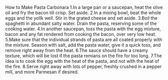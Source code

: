 How to Make Pasta Carbonara
1.In a large pan or a saucepan, heat the olive oil and fry the bacon till crisp. Set aside.
2.In a mixing bowl, beat the whole eggs and the yollk well. Stir in the grated cheese and set aside.
3.Boil the spaghetti in abundant salty water. Drain the pasta, reserving some of the cooking water.
4.In another saucepan, toss the pasta with the egg mixture, bacon and any fat rendered from cooking the bacon, over very low heat.
5.Make sure that the individual strands of pasta are all coated properly with the mixture. Season with salt, add the pasta water, give it a quick toss, and remove right away from the heat.
6.The sauce should have a creamy texture, which will be lost if the pasta remians on the fire for too long.
7.The idea is to cook the egg with the heat of the pasta, and not with the heat of the fire.
8.Serve right away with lots of pepper, freshly crushed in a pepper mill, and more Parmesan if desired.
